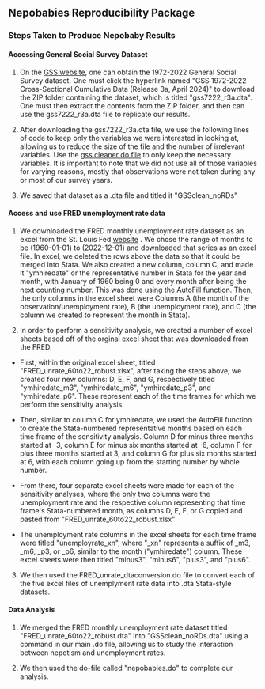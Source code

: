 ## Nepobabies Reproducibility Package
### Steps Taken to Produce Nepobaby Results


#### Accessing General Social Survey Dataset
1. On the [GSS website](https://gss.norc.org/get-the-data/stata), one can obtain the 1972-2022 General Social Survey dataset. One must click the hyperlink named "GSS 1972-2022 Cross-Sectional Cumulative Data (Release 3a, April 2024)" to download the ZIP folder containing the dataset, which is titled "gss7222_r3a.dta". One must then extract the contents from the ZIP folder, and then can use the gss7222_r3a.dta file to replicate our results.

2. After downloading the gss7222_r3a.dta file, we use the following lines of code to keep only the variables we were interested in looking at, allowing us to reduce the size of the file and the number of irrelevant variables. Use the [gss.cleaner do file](https://github.com/ecn310/course-project-nepobabies/blob/main/DoFiles/gss.cleaner) to only keep the necessary variables. It is important to note that we did not use all of those variables for varying reasons, mostly that observations were not taken during any or most of our survey years.

3. We saved that dataset as a .dta file and titled it "GSSclean_noRDs"

#### Access and use FRED unemployment rate data

1. We downloaded the FRED monthly unemployment rate dataset as an excel from the St. Louis Fed [website](https://fred.stlouisfed.org/series/UNRATE) . We chose the range of months to be (1960-01-01) to (2022-12-01) and downloaded that series as an excel file. In excel, we deleted the rows above the data so that it could be merged into Stata. We also created a new column, column C, and made it "ymhiredate" or the representative number in Stata for the year and month, with January of 1960 being 0 and every month after being the next counting number. This was done using the AutoFill function. Then, the only columns in the excel sheet were Columns A (the month of the observation/unemployment rate), B (the unemployment rate), and C (the column we created to represent the month in Stata).

2. In order to perform a sensitivity analysis, we created a number of excel sheets based off of the orginal excel sheet that was downloaded from the FRED.

- First, within the original excel sheet, titled "FRED_unrate_60to22_robust.xlsx", after taking the steps above, we created four new columns: D, E, F, and G, respectively titled "ymhiredate_m3", "ymhiredate_m6",	"ymhiredate_p3", and	"ymhiredate_p6". These represent each of the time frames for which we perform the sensitivity analysis. 

- Then, similar to column C for ymhiredate, we used the AutoFill function to create the Stata-numbered representative months based on each time frame of the sensitivity analysis. Column D for minus three months started at -3, column E for minus six months started at -6, column F for plus three months started at 3, and column G for plus six months started at 6, with each column going up from the starting number by whole number.

- From there, four separate excel sheets were made for each of the sensitivity analyses, where the only two columns were the unemployment rate and the respective column representing that time frame's Stata-numbered month, as columns D, E, F, or G copied and pasted from "FRED_unrate_60to22_robust.xlsx"

- The unemployment rate columns in the excel sheets for each time frame were titled "unemployrate_xn", where "_xn" represents a suffix of _m3, _m6, _p3, or _p6, similar to the month ("ymhiredate") column. These excel sheets were then titled "minus3", "minus6", "plus3", and "plus6".


3. We then used the FRED_unrate_dtaconversion.do file to convert each of the five excel files of unemplyment rate data into .dta Stata-style datasets.

#### Data Analysis

1.  We merged the FRED monthly unemployment rate dataset titled "FRED_unrate_60to22_robust.dta" into "GSSclean_noRDs.dta" using a command in our main .do file, allowing us to study the interaction between nepotism and unemployment rates.

2. We then used the do-file called "nepobabies.do" to complete our analysis. 
